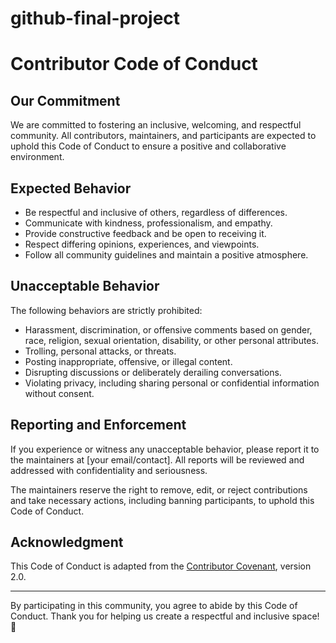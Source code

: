 # github-final-project

# Contributor Code of Conduct

## Our Commitment
We are committed to fostering an inclusive, welcoming, and respectful community. All contributors, maintainers, and participants are expected to uphold this Code of Conduct to ensure a positive and collaborative environment.

## Expected Behavior
- Be respectful and inclusive of others, regardless of differences.
- Communicate with kindness, professionalism, and empathy.
- Provide constructive feedback and be open to receiving it.
- Respect differing opinions, experiences, and viewpoints.
- Follow all community guidelines and maintain a positive atmosphere.

## Unacceptable Behavior
The following behaviors are strictly prohibited:
- Harassment, discrimination, or offensive comments based on gender, race, religion, sexual orientation, disability, or other personal attributes.
- Trolling, personal attacks, or threats.
- Posting inappropriate, offensive, or illegal content.
- Disrupting discussions or deliberately derailing conversations.
- Violating privacy, including sharing personal or confidential information without consent.

## Reporting and Enforcement
If you experience or witness any unacceptable behavior, please report it to the maintainers at [your email/contact]. All reports will be reviewed and addressed with confidentiality and seriousness.

The maintainers reserve the right to remove, edit, or reject contributions and take necessary actions, including banning participants, to uphold this Code of Conduct.

## Acknowledgment
This Code of Conduct is adapted from the [Contributor Covenant](https://www.contributor-covenant.org/), version 2.0.

---
By participating in this community, you agree to abide by this Code of Conduct. Thank you for helping us create a respectful and inclusive space! 🚀
